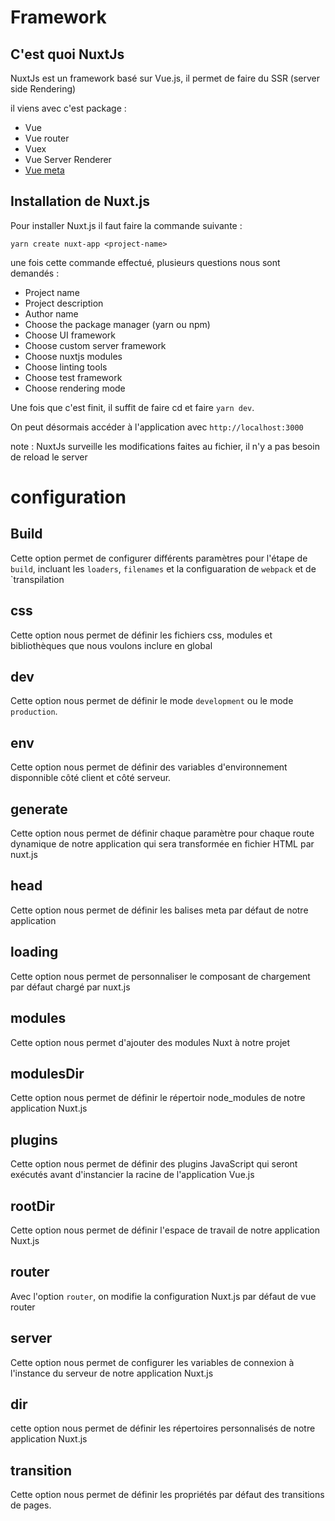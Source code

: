 # Framework

## C'est quoi NuxtJs

NuxtJs est un framework basé sur Vue.js, il permet de faire du SSR (server side Rendering)

il viens avec c'est package : 

*   Vue
*   Vue router 
*   Vuex
*   Vue Server Renderer
*   [Vue meta](https://www.npmjs.com/package/vue-meta) 

## Installation de Nuxt.js

Pour installer Nuxt.js il faut faire la commande suivante :
```
yarn create nuxt-app <project-name>
```

une fois cette commande effectué, plusieurs questions nous sont demandés : 

*   Project name
*   Project description
*   Author name 
*   Choose the package manager (yarn ou npm)
*   Choose UI framework 
*   Choose custom server framework 
*   Choose nuxtjs modules
*   Choose linting tools
*   Choose test framework
*   Choose rendering mode

Une fois que c'est finit, il suffit de faire cd <project-name> et faire `yarn dev`.

On peut désormais accéder à l'application avec `http://localhost:3000`

note : NuxtJs surveille les modifications faites au fichier, il n'y a pas besoin de reload le server


# configuration 

## Build

Cette option permet de configurer différents paramètres pour l'étape de `build`, incluant les `loaders`, `filenames` et la configuaration de `webpack` et de `transpilation

## css

Cette option nous permet de définir les fichiers css, modules et bibliothèques que nous voulons inclure en global

## dev 

Cette option nous permet de définir le mode `development` ou le mode `production`.

## env

Cette option nous permet de définir des variables d'environnement disponnible côté client et côté serveur.

## generate 

Cette option nous permet de définir chaque paramètre pour chaque route dynamique de notre application qui sera transformée en fichier HTML par nuxt.js 

## head 

Cette option nous permet de définir les balises meta par défaut de notre application 

## loading 

Cette option nous permet de personnaliser le composant de chargement par défaut chargé par nuxt.js

## modules

Cette option nous permet d'ajouter des modules Nuxt à notre projet

## modulesDir 

Cette option nous permet de définir le répertoir node_modules de notre application Nuxt.js

## plugins

Cette option nous permet de définir des plugins JavaScript qui seront exécutés avant d'instancier la racine de l'application Vue.js

## rootDir 

Cette option nous permet de définir l'espace de travail de notre application Nuxt.js

## router

Avec l'option `router`, on modifie la configuration Nuxt.js par défaut de vue router

## server

Cette option nous permet de configurer les variables de connexion à l'instance du serveur de notre application Nuxt.js

## dir 

cette option nous permet de définir les répertoires personnalisés de notre application Nuxt.js

## transition 

Cette option nous permet de définir les propriétés par défaut des transitions de pages.